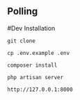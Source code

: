
## Polling

#Dev Installation

`git clone`

`cp .env.example .env`

`composer install`

`php artisan server`

`http://127.0.0.1:8000`

